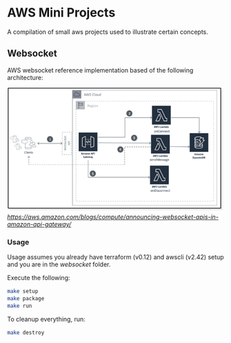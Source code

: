 # AWS Mini Projects

A compilation of small aws projects used to illustrate certain concepts.

## Websocket

AWS websocket reference implementation based of the following architecture:

![Websocket Architecture](docs/images/websockets-arch.png)
_https://aws.amazon.com/blogs/compute/announcing-websocket-apis-in-amazon-api-gateway/_

### Usage

Usage assumes you already have terraform (v0.12) and awscli (v2.42) setup and you are in the _websocket_ folder.

Execute the following:

```sh
make setup
make package
make run
```

To cleanup everything, run:

```sh
make destroy
```
